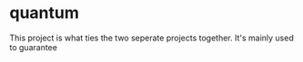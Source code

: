 # quantum
This project is what ties the two seperate projects together. It's mainly used to guarantee
